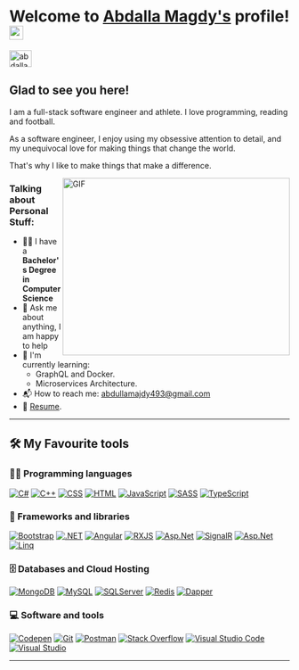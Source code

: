 # Welcome to [Abdalla Magdy's](https://#/) profile! <a href="https://#"><img src="https://#" width="25px"></a>

<a href="https://www.linkedin.com/in/abdalla-magdy-5437a4293/" target="_blank"><img align="center" src="https://raw.githubusercontent.com/rahuldkjain/github-profile-readme-generator/master/src/images/icons/Social/linked-in-alt.svg" alt="abdalla-magdy" height="30" width="40" /></a>
&nbsp;




## Glad to see you here! &nbsp; 

I am a full-stack software engineer and athlete. I love programming, reading and football.

As a software engineer, I enjoy using my obsessive attention to detail, and my unequivocal love for making things that change the world.

That's why I like to make things that make a difference.

<img align="right" alt="GIF" src="https://media4.giphy.com/media/v1.Y2lkPTc5MGI3NjExZGRnNjllaGJzYmZyNDI5Y2ZkMHlpaTN1Njg0cWw3MzN0dHpma3M4cyZlcD12MV9pbnRlcm5hbF9naWZfYnlfaWQmY3Q9Zw/qgQUggAC3Pfv687qPC/giphy.gif" width="408" height="318" />


### Talking about Personal Stuff:

- 👨‍🎓 I have a **Bachelor's Degree in Computer Science**
- 💬 Ask me about anything, I am happy to help
- 🌱 I'm currently learning:
  - GraphQL and Docker.
  - Microservices Architecture.
- 📬 How to reach me: [abdullamajdy493@gmail.com](mailto:abdullamajdy493@gmail.com)
- 📝 [Resume](https://drive.google.com/file/d/114EKTDG801wFLyBSFAnjwaSA8ugEyvB4/view?usp=drive_link).

---

## 🛠️ My Favourite tools

### 👨‍💻 Programming languages

<p>
    <a href="#"><img alt="C#" src="https://img.shields.io/badge/-C%23-blue?logo=csharp&label="></a>
    <a href="#"><img alt="C++" src="https://custom-icon-badges.herokuapp.com/badge/C++-9C033A.svg?logo=cpp2&logoColor=white"></a>
    <a href="#"><img alt="CSS" src="https://img.shields.io/badge/CSS-1572B6.svg?logo=css3&logoColor=white"></a>
    <a href="#"><img alt="HTML" src="https://img.shields.io/badge/HTML-E34F26.svg?logo=html5&logoColor=white"></a>
    <a href="#"><img alt="JavaScript" src="https://img.shields.io/badge/JavaScript-F7DF1E.svg?logo=javascript&logoColor=black"></a>
    <a href="#"><img alt="SASS" src="https://img.shields.io/badge/Sass-hotpink.svg?logo=SASS&logoColor=white"></a>
    <a href="#"><img alt="TypeScript" src="https://img.shields.io/badge/TypeScript-007ACC.svg?logo=typescript&logoColor=white"></a>
</p>

### 🧰 Frameworks and libraries

<p>
    <a href="#"><img alt="Bootstrap" src="https://img.shields.io/badge/Bootstrap-7952B3.svg?logo=bootstrap&logoColor=white"></a>
    <a href="#"><img alt=".NET" src="https://img.shields.io/badge/-.NET%208.0-blueviolet"></a>
    <a href="#"><img alt="Angular" src="https://img.shields.io/badge/-Angular-red?logo=angular&label="></a>
    <a href="#"><img alt="RXJS" src="https://img.shields.io/badge/-RxJS-B7178C?logo=reactivex&label="></a>
    <a href="#"><img alt="Asp.Net" src="https://img.shields.io/badge/-ASP.NET%20Core-5C2D91?logo=dotnet&label="></a>
    <a href="#"><img alt="SignalR" src="https://img.shields.io/badge/-SignalR-blue?logo=dotnet&label="></a>
    <a href="#"><img alt="Asp.Net" src="https://img.shields.io/badge/-Entity%20Framework-DC382D?logo=dotnet&label="></a>
    <a href="#"><img alt="Linq" src="https://img.shields.io/badge/-LinQ-07405E?logo=dotnet&label="></a>
    
    
</p>

### 🗄️ Databases and Cloud Hosting

<p>
    <a href="#"><img alt="MongoDB" src ="https://img.shields.io/badge/MongoDB-4ea94b.svg?logo=mongodb&logoColor=white"></a>
    <a href="#"><img alt="MySQL" src="https://img.shields.io/badge/MySQL-00f.svg?logo=mysql&logoColor=white"></a>
    <a href="#"><img alt="SQLServer" src ="https://img.shields.io/badge/Microsoft_SQL_Server-CC2927"></a>
    <a href="#"><img alt="Redis" src="https://img.shields.io/badge/-Redis-000000?logo=redis&label="></a>
    <a href="#"><img alt="Dapper" src="https://img.shields.io/badge/-Dapper-07405E?logo=nuget&label="></a>
</p>

### 💻 Software and tools

<p>
    <a href="#"><img alt="Codepen" src="https://img.shields.io/badge/Codepen-000000.svg?logo=codepen&logoColor=white"></a>
    <a href="#"><img alt="Git" src="https://img.shields.io/badge/Git-F05033.svg?logo=git&logoColor=white"></a>
    <a href="#"><img alt="Postman" src="https://img.shields.io/badge/Postman-FF6C37?logo=postman&logoColor=white"></a>
    <a href="#"><img alt="Stack Overflow" src="https://img.shields.io/badge/-Stack%20Overflow-FE7A16?logo=stack-overflow&logoColor=white"></a>
    <a href="#"><img alt="Visual Studio Code" src="https://img.shields.io/badge/Visual%20Studio%20Code-0078d7.svg?logo=visual-studio-code&logoColor=white"></a>
    <a href="#"><img alt="Visual Studio" src="https://img.shields.io/badge/-Visual%20Studio-5C2D91?logo=visualstudio&label="></a>
</p>

---
